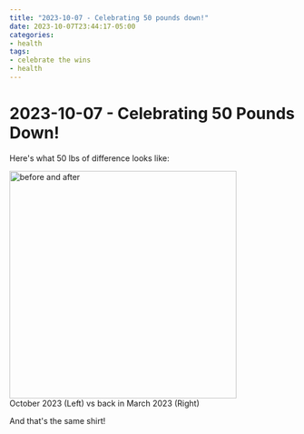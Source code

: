 ```yaml
---
title: "2023-10-07 - Celebrating 50 pounds down!"
date: 2023-10-07T23:44:17-05:00
categories:
- health
tags:
- celebrate the wins
- health
---
```


# 2023-10-07 - Celebrating 50 Pounds Down!


Here's what 50 lbs of difference looks like:

<p>
<img src="/images/2023-10-7-before-and-after.jpg" alt="before and after" width="400" />
<br/>
October 2023 (Left) vs back in March 2023 (Right)
</p>

And that's the same shirt!


